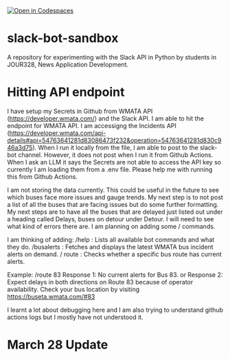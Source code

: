 [![Open in Codespaces](https://classroom.github.com/assets/launch-codespace-2972f46106e565e64193e422d61a12cf1da4916b45550586e14ef0a7c637dd04.svg)](https://classroom.github.com/open-in-codespaces?assignment_repo_id=18620074)
# slack-bot-sandbox

A repository for experimenting with the Slack API in Python by students in JOUR328, News Application Development.

# Hitting API endpoint
I have setup my Secrets in Github from WMATA API (https://developer.wmata.com/) and the Slack API. I am able to hit the endpoint for WMATA API. I am accessigng the Incidents API (https://developer.wmata.com/api-details#api=54763641281d83086473f232&operation=54763641281d830c946a3d75). When I run it locally from the file, I am able to post to the slack-bot channel. However, it does not post when I run it from Github Actions. When I ask an LLM it says the Secrets are not able to access the API key so currently I am loading them from a .env file. Please help me with running this from Github Actions.

 I am not storing the data currently. This could be useful in the future to see which buses face more issues and gauge trends. My next step is to not post a list of all the buses that are facing issues but do some further formatting. My next steps are to have all the buses that are delayed just listed out under a heading called Delays, buses on detour under Detour. I will need to see what kind of errors there are. I am planning on adding some / commands. 

I am thinking of adding:
/help : Lists all available bot commands and what they do.
/busalerts : Fetches and displays the latest WMATA bus incident alerts on demand.
/ route : Checks whether a specific bus route has current alerts.

Example: /route 83
Response 1: No current alerts for Bus 83.
or 
Response 2: Expect delays in both directions on Route 83 because of operator availability. Check your bus location by visiting https://buseta.wmata.com/#83 

I learnt a lot about debugging here and I am also trying to understand github actions logs but I mostly have not understood it.

# March 28 Update 



